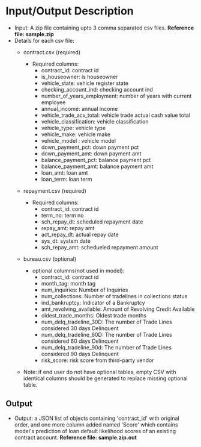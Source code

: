 # Input/Output Description

- Input: A zip file containing upto 3 comma separated csv files. **__Reference file: sample.zip__**
- Details for each csv file:
    - contract.csv (required)
        - Required columns: 
            - contract_id: contract id
            - is_houseowner: is houseowner
            - vehicle_state: vehicle register state
            - checking_account_ind: checking account ind
            - number_of_years_employment: number of years with current employee
            - annual_income: annual income
            - vehicle_trade_acv_total: vehicle trade actual cash value total
            - vehicle_classification: vehicle classification
            - vehicle_type: vehicle type
            - vehicle_make: vehicle make
            - vehicle_model : vehicle model 
            - down_payment_pct: down payment pct
            - down_payment_amt: down payment amt
            - balance_payment_pct: balance payment pct
            - balance_payment_amt: balance payment amt
            - loan_amt: loan amt
            - loan_term: loan term

    - repayment.csv (required)
        - Required columns: 
            - contract_id: contract id
            - term_no: term no
            - sch_repay_dt: scheduled repayment date
            - repay_amt: repay amt
            - act_repay_dt: actual repay date
            - sys_dt: system date
            - sch_repay_amt: schedueled repayment amount

    - bureau.csv (optional)
        - optional columns(not used in model):
            - contract_id: contract id
            - month_tag: month tag
            - num_inquiries: Number of Inquiries
            - num_collections: Number of tradelines in collections status
            - ind_bankruptcy: Indicator of a Bankruptcy 
            - amt_revolving_available: Amount of Revolving Credit Available
            - oldest_trade_months: Oldest trade months
            - num_delq_tradeline_30D: The  number of Trade Lines considered 30 days Delinquent
            - num_delq_tradeline_60D: The  number of Trade Lines considered 60 days Delinquent
            - num_delq_tradeline_90d: The  number of Trade Lines considered 90 days Delinquent
            - risk_score: risk score from third-party vendor

    - Note: if end user do not have optional tables, empty CSV with identical columns should be generated to replace missing optional table.
    
## Output
- Output: a JSON list of objects containing 'contract_id'  with original order, and one more column added named 'Score' which contains model's prediction of loan default likelihood scores of an existing contract account. **__Reference file: sample.zip.out__**

